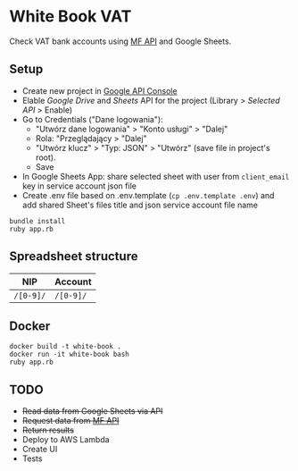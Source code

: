 # White Book VAT

Check VAT bank accounts using [MF API](https://www.gov.pl/web/kas/api-wykazu-podatnikow-vat) and Google Sheets.

## Setup

* Create new project in [Google API Console](https://console.developers.google.com/)
* Elable *Google Drive* and *Sheets* API for the project (Library > *Selected API* > Enable)
* Go to Credentials ("Dane logowania"):
  * "Utwórz dane logowania" > "Konto usługi" > "Dalej"
  * Rola: "Przeglądający > "Dalej"
  * "Utwórz klucz" > "Typ: JSON" > "Utwórz" (save file in project's root).
  * Save
* In Google Sheets App: share selected sheet with user from `client_email` key in service account json file
* Create .env file based on .env.template (`cp .env.template .env`) and add shared Sheet's files title and json service account file name

```
bundle install
ruby app.rb
```

## Spreadsheet structure

|NIP|Account|
|-|-|
`/[0-9]/`|`/[0-9]/`

## Docker

```
docker build -t white-book .
docker run -it white-book bash
ruby app.rb
```

## TODO

* ~~Read data from Google Sheets via API~~
* ~~Request data from [MF API](https://wl-api.mf.gov.pl/)~~
* ~~Return results~~
* Deploy to AWS Lambda
* Create UI
* Tests

